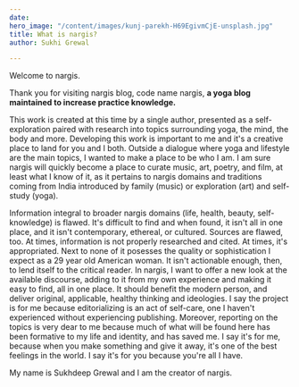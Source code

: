 ```yaml
---
date: 
hero_image: "/content/images/kunj-parekh-H69EgivmCjE-unsplash.jpg"
title: What is nargis?
author: Sukhi Grewal

---
```

Welcome to nargis.

Thank you for visiting nargis blog, code name nargis, **a yoga blog maintained to increase practice knowledge.**

This work is created at this time by a single author, presented as a self-exploration paired with research into topics surrounding yoga, the mind, the body and more. Developing this work is important to me and it's a creative place to land for you and I both. Outside a dialogue where yoga and lifestyle are the main topics, I wanted to make a place to be who I am. I am sure nargis will quickly become a place to curate music, art, poetry, and film, at least what I know of it, as it pertains to nargis domains and traditions coming from India introduced by family (music) or exploration (art) and self-study (yoga).

Information integral to broader nargis domains (life, health, beauty, self-knowledge) is flawed. It's difficult to find and when found, it isn't all in one place, and it isn't contemporary, ethereal, or cultured. Sources are flawed, too. At times, information is not properly researched and cited. At times, it's appropriated. Next to none of it posesses the quality or sophistication I expect as a 29 year old American woman. It isn't actionable enough, then, to lend itself to the critical reader. In nargis, I want to offer a new look at the available discourse, adding to it from my own experience and making it easy to find, all in one place. It should benefit the modern person, and deliver original, applicable, healthy thinking and ideologies. I say the project is for me because editorializing is an act of self-care, one I haven't experienced without experiencing publishing. Moreover, reporting on the topics is very dear to me because much of what will be found here has been formative to my life and identity, and has saved me. I say it's for me, because when you make something and give it away, it's one of the best feelings in the world. I say it's for you because you're all I have.

My name is Sukhdeep Grewal and I am the creator of nargis.